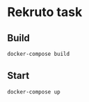 # Rekruto task

## Build

```bash
docker-compose build
```

## Start

```bash
docker-compose up
```
